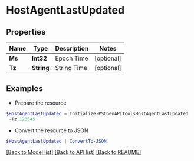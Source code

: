 # HostAgentLastUpdated
## Properties

Name | Type | Description | Notes
------------ | ------------- | ------------- | -------------
**Ms** | **Int32** | Epoch Time | [optional] 
**Tz** | **String** | String Time | [optional] 

## Examples

- Prepare the resource
```powershell
$HostAgentLastUpdated = Initialize-PSOpenAPIToolsHostAgentLastUpdated  -Ms 101780 `
 -Tz 123545
```

- Convert the resource to JSON
```powershell
$HostAgentLastUpdated | ConvertTo-JSON
```

[[Back to Model list]](../README.md#documentation-for-models) [[Back to API list]](../README.md#documentation-for-api-endpoints) [[Back to README]](../README.md)


